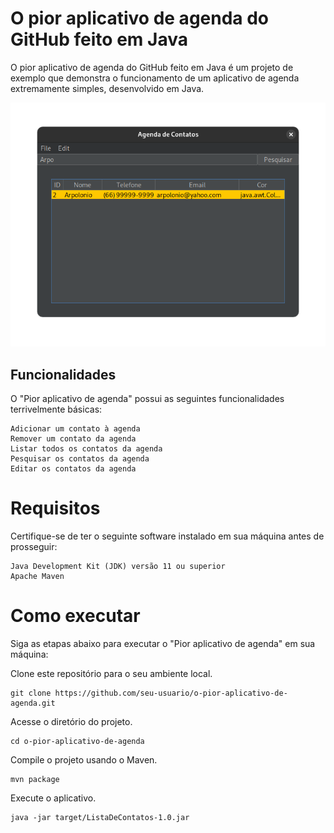 # O pior aplicativo de agenda do GitHub feito em Java
O pior aplicativo de agenda do GitHub feito em Java é um projeto de exemplo que demonstra o funcionamento de um aplicativo de agenda extremamente simples, desenvolvido em Java.

![preview.png](github%2Fpreview.png)

## Funcionalidades

O "Pior aplicativo de agenda" possui as seguintes funcionalidades terrivelmente básicas:

    Adicionar um contato à agenda
    Remover um contato da agenda
    Listar todos os contatos da agenda
    Pesquisar os contatos da agenda
    Editar os contatos da agenda

# Requisitos

Certifique-se de ter o seguinte software instalado em sua máquina antes de prosseguir:

    Java Development Kit (JDK) versão 11 ou superior
    Apache Maven

# Como executar

Siga as etapas abaixo para executar o "Pior aplicativo de agenda" em sua máquina:

Clone este repositório para o seu ambiente local.
```
git clone https://github.com/seu-usuario/o-pior-aplicativo-de-agenda.git
```

Acesse o diretório do projeto.

```
cd o-pior-aplicativo-de-agenda
```

Compile o projeto usando o Maven.
```
mvn package
```

Execute o aplicativo.

```
java -jar target/ListaDeContatos-1.0.jar
```